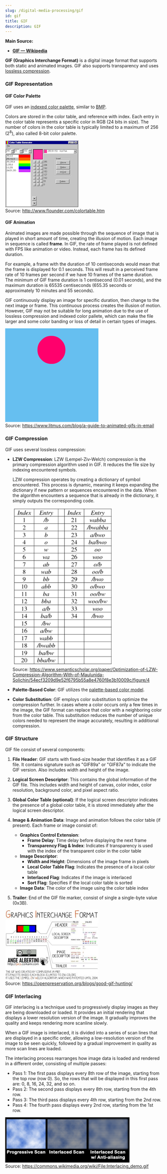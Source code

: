 ```yaml
---
slug: /digital-media-processing/gif
id: gif
title: GIF
description: GIF
---
```


**Main Source:**

- **[GIF — Wikipedia](https://en.wikipedia.org/wiki/GIF)**

**GIF (Graphics Interchange Format)** is a digital image format that supports both static and animated images. GIF also supports transparency and uses [lossless compression](/digital-signal-processing/compression#lossless-compression).

### GIF Representation

#### GIF Color Palette

GIF uses an [indexed color palette](/digital-media-processing/bmp#indexed-color), similar to [BMP](/digital-media-processing/bmp).

Colors are stored in the color table, and reference with index. Each entry in the color table represents a specific color in RGB (24 bits in size). The number of colors in the color table is typically limited to a maximum of 256 ($2^8$), also called 8-bit color palette.

![Color Table example](./color-table.png)  
Source: http://www.flounder.com/colortable.htm

#### GIF Animation

Animated images are made possible through the sequence of image that is played in short amount of time, creating the illusion of motion. Each image in sequence is called **frame**. In GIF, the rate of frame played is not defined with FPS like animation or video. Instead, each frame has its defined duration.

For example, a frame with the duration of 10 centiseconds would mean that the frame is displayed for 0.1 seconds. This will result in a perceived frame rate of 10 frames per second if we have 10 frames of the same duration. The minimum of GIF frame duration is 1 centisecond (0.01 seconds), and the maximum duration is 65535 centiseconds (655.35 seconds or approximately 10 minutes and 55 seconds).

GIF continuously display an image for specific duration, then change to the next image or frame. This continuous process creates the illusion of motion. However, GIF may not be suitable for long animation due to the use of lossless compression and indexed color pallete, which can make the file larger and some color banding or loss of detail in certain types of images.

![Example of GIF animation, a ball bounces](./gif-example.gif)  
Source: https://www.litmus.com/blog/a-guide-to-animated-gifs-in-email

### GIF Compression

GIF uses several lossless compression:

- **LZW Compression**: LZW (Lempel-Ziv-Welch) compression is the primary compression algorithm used in GIF. It reduces the file size by indexing encountered symbols.

  LZW compression operates by creating a dictionary of symbol encountered. This process is dynamic, meaning it keeps expanding the dictionary if new pattern or sequences encountered in the data. When the algorithm encounters a sequence that is already in the dictionary, it simply outputs the corresponding code.

  ![Example of LZW Table](./lzw-table.png)  
  Source: https://www.semanticscholar.org/paper/Optimization-of-LZW-Compression-Algorithm-With-of-Maulunida-Solichin/54ecf3209d9e52f6795b55a8e4760f8e3b10009c/figure/4

- **Palette-Based Color**: GIF utilizes the [palette-based color model](#gif-color-palette).
- **Color Substitution**: GIF employs color substitution to optimize the compression further. In cases where a color occurs only a few times in the image, the GIF format can replace that color with a neighboring color from the color table. This substitution reduces the number of unique colors needed to represent the image accurately, resulting in additional compression.

### GIF Structure

GIF file consist of several components:

1. **File Header**: GIF starts with fixed-size header that identifies it as a GIF file. It contains signature such as "GIF89a" or "GIF87a" to indicate the GIF version. Also includes width and height of the image.
2. **Logical Screen Descriptor**: This contains the global information of the GIF file. This includes width and height of canvas, color index, color resolution, background color, and pixel aspect ratio.
3. **Global Color Table (optional)**: If the logical screen descriptor indicates the presence of a global color table, it is stored immediately after the logical screen descriptor.
4. **Image & Animation Data**: Image and animation follows the color table (if present). Each frame or image consist of:

   - **Graphics Control Extension**:
     - **Frame Delay**: Time delay before displaying the next frame
     - **Transparency Flag & Index**: Indicates if transparency is used with the index of the transparent color in the color table
   - **Image Descriptor**:
     - **Width and Height**: Dimensions of the image frame in pixels
     - **Local Color Table Flag**: Indicates the presence of a local color table
     - **Interlaced Flag**: Indicates if the image is interlaced
     - **Sort Flag**: Specifies if the local color table is sorted
   - **Image Data**: The color of the image using the color table index

5. **Trailer**: End of the GIF file marker, consist of single a single-byte value (0x3B).

![The structure of GIF file](./gif-structure.jpg)  
Source: https://openpreservation.org/blogs/good-gif-hunting/

### GIF Interlacing

GIF interlacing is a technique used to progressively display images as they are being downloaded or loaded. It provides an initial rendering that displays a lower resolution version of the image. It gradually improves the quality and keeps rendering more scanline slowly.

When a GIF image is interlaced, it is divided into a series of scan lines that are displayed in a specific order, allowing a low-resolution version of the image to be seen quickly, followed by a gradual improvement in quality as more scan lines are loaded.

The interlacing process rearranges how image data is loaded and rendered in a different order, consisting of multiple passes:

- Pass 1: The first pass displays every 8th row of the image, starting from the top row (row 0). So, the rows that will be displayed in this first pass are: 0, 8, 16, 24, 32, and so on.
- Pass 2: The second pass displays every 8th row, starting from the 4th row.
- Pass 3: The third pass displays every 4th row, starting from the 2nd row.
- Pass 4: The fourth pass displays every 2nd row, starting from the 1st row.

![Example of interlacing](./interlacing-demo.gif)  
Source: https://commons.wikimedia.org/wiki/File:Interlacing_demo.gif
